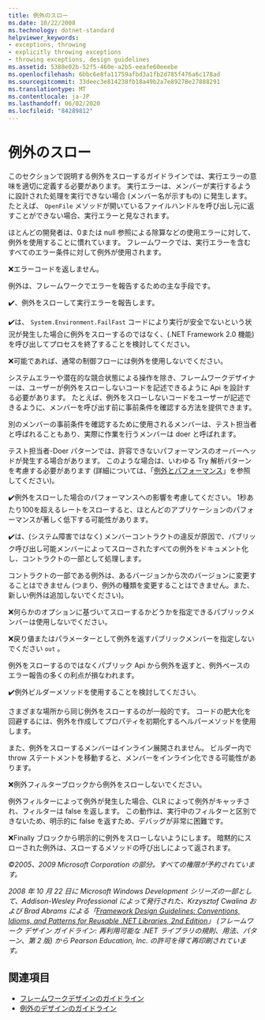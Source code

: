 ```yaml
---
title: 例外のスロー
ms.date: 10/22/2008
ms.technology: dotnet-standard
helpviewer_keywords:
- exceptions, throwing
- explicitly throwing exceptions
- throwing exceptions, design guidelines
ms.assetid: 5388e02b-52f5-460e-a2b5-eeafe60eeebe
ms.openlocfilehash: 6bbc6e8fa11759afbd3a1fb2d785f476a6c178ad
ms.sourcegitcommit: 33deec3e814238fb18a49b2a7e89278e27888291
ms.translationtype: MT
ms.contentlocale: ja-JP
ms.lasthandoff: 06/02/2020
ms.locfileid: "84289812"
---
```

# <a name="exception-throwing"></a>例外のスロー
このセクションで説明する例外をスローするガイドラインでは、実行エラーの意味を適切に定義する必要があります。 実行エラーは、メンバーが実行するように設計された処理を実行できない場合 (メンバー名が示すもの) に発生します。 たとえば、 `OpenFile` メソッドが開いているファイルハンドルを呼び出し元に返すことができない場合、実行エラーと見なされます。

 ほとんどの開発者は、0または null 参照による除算などの使用エラーに対して、例外を使用することに慣れています。 フレームワークでは、実行エラーを含むすべてのエラー条件に対して例外が使用されます。

 ❌エラーコードを返しません。

 例外は、フレームワークでエラーを報告するための主な手段です。

 ✔️、例外をスローして実行エラーを報告します。

 ✔️は、 `System.Environment.FailFast` コードにより実行が安全でないという状況が発生した場合に例外をスローするのではなく、(.NET Framework 2.0 機能) を呼び出してプロセスを終了することを検討してください。

 ❌可能であれば、通常の制御フローには例外を使用しないでください。

 システムエラーや潜在的な競合状態による操作を除き、フレームワークデザイナーは、ユーザーが例外をスローしないコードを記述できるように Api を設計する必要があります。 たとえば、例外をスローしないコードをユーザーが記述できるように、メンバーを呼び出す前に事前条件を確認する方法を提供できます。

 別のメンバーの事前条件を確認するために使用されるメンバーは、テスト担当者と呼ばれることもあり、実際に作業を行うメンバーは doer と呼ばれます。

 テスト担当者-Doer パターンでは、許容できないパフォーマンスのオーバーヘッドが発生する場合があります。 このような場合は、いわゆる Try 解析パターンを考慮する必要があります (詳細については、「[例外とパフォーマンス](exceptions-and-performance.md)」を参照してください)。

 ✔️例外をスローした場合のパフォーマンスへの影響を考慮してください。 1秒あたり100を超えるレートをスローすると、ほとんどのアプリケーションのパフォーマンスが著しく低下する可能性があります。

 ✔️は、(システム障害ではなく) メンバーコントラクトの違反が原因で、パブリック呼び出し可能メンバーによってスローされたすべての例外をドキュメント化し、コントラクトの一部として処理します。

 コントラクトの一部である例外は、あるバージョンから次のバージョンに変更することはできません (つまり、例外の種類を変更することはできません。また、新しい例外は追加しないでください)。

 ❌何らかのオプションに基づいてスローするかどうかを指定できるパブリックメンバーは使用しないでください。

 ❌戻り値またはパラメーターとして例外を返すパブリックメンバーを指定しないでください `out` 。

 例外をスローするのではなくパブリック Api から例外を返すと、例外ベースのエラー報告の多くの利点が損なわれます。

 ✔️例外ビルダーメソッドを使用することを検討してください。

 さまざまな場所から同じ例外をスローするのが一般的です。 コードの肥大化を回避するには、例外を作成してプロパティを初期化するヘルパーメソッドを使用します。

 また、例外をスローするメンバーはインライン展開されません。 ビルダー内で throw ステートメントを移動すると、メンバーをインライン化できる可能性があります。

 ❌例外フィルターブロックから例外をスローしないでください。

 例外フィルターによって例外が発生した場合、CLR によって例外がキャッチされ、フィルターは false を返します。 この動作は、実行中のフィルターと区別できないため、明示的に false を返すため、デバッグが非常に困難です。

 ❌Finally ブロックから明示的に例外をスローしないようにします。 暗黙的にスローされた例外は、スローするメソッドの呼び出しによって返されます。

 *©2005、2009 Microsoft Corporation の部分。すべての権限が予約されています。*

 *2008 年 10 月 22 日に Microsoft Windows Development シリーズの一部として、Addison-Wesley Professional によって発行された、Krzysztof Cwalina および Brad Abrams による「[Framework Design Guidelines: Conventions, Idioms, and Patterns for Reusable .NET Libraries, 2nd Edition](https://www.informit.com/store/framework-design-guidelines-conventions-idioms-and-9780321545619)」 (フレームワーク デザイン ガイドライン: 再利用可能な .NET ライブラリの規則、用法、パターン、第 2 版) から Pearson Education, Inc. の許可を得て再印刷されています。*

## <a name="see-also"></a>関連項目

- [フレームワークデザインのガイドライン](index.md)
- [例外のデザインのガイドライン](exceptions.md)
